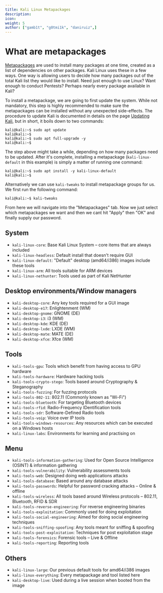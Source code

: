 ```yaml
---
title: Kali Linux Metapackages
description:
icon:
weight: 5
author: ["gamb1t", "g0tmi1k", "daniruiz",]
---
```


# What are metapackages

[Metapackages](/tools/kali-meta/) are used to install many packages at one time, created as a list of dependencies on other packages. Kali Linux uses these in a few ways. One way is allowing users to decide how many packages out of the total Kali list they would like to install. Need just enough to use Linux? Want enough to conduct Pentests? Perhaps nearly every package available in Kali?

To install a metapackage, we are going to first update the system. While not mandatory, this step is highly recommended to make sure the metapackages can be installed without any unexpected side-effects. The procedure to update Kali is documented in details on the page [Updating Kali](/docs/general-use/updating-kali/), but in short, it boils down to two commands:

```console
kali@kali:~$ sudo apt update
kali@kali:~$
kali@kali:~$ sudo apt full-upgrade -y
kali@kali:~$
```

The step above might take a while, depending on how many packages need to be updated. After it's complete, installing a metapackage (`kali-linux-default` in this example) is simply a matter of running one command:

```console
kali@kali:~$ sudo apt install -y kali-linux-default
kali@kali:~$
```

Alternatively we can use `kali-tweaks` to install metapackage groups for us. We first run the following command:

```console
kali@kali:~$ kali-tweaks
```

From here we will navigate into the "Metapackages" tab. Now we just select which metapackages we want and then we cant hit "Apply" then "OK" and finally supply our password.

## System

- `kali-linux-core`: Base Kali Linux System – core items that are always included
- `kali-linux-headless`: Default install that doesn't require GUI
- `kali-linux-default`: "Default" desktop (amd64/i386) images include these tools
- `kali-linux-arm`: All tools suitable for ARM devices
- `kali-linux-nethunter`: Tools used as part of Kali NetHunter

## Desktop environments/Window managers

- `kali-desktop-core`: Any key tools required for a GUI image
- `kali-desktop-e17`: Enlightenment (WM)
- `kali-desktop-gnome`: GNOME (DE)
- `kali-desktop-i3`: i3 (WM)
- `kali-desktop-kde`: KDE (DE)
- `kali-desktop-lxde`: LXDE (WM)
- `kali-desktop-mate`: MATE (DE)
- `kali-desktop-xfce`: Xfce (WM)

## Tools

- `kali-tools-gpu`: Tools which benefit from having access to GPU hardware
- `kali-tools-hardware`: Hardware hacking tools
- `kali-tools-crypto-stego`: Tools based around Cryptography & Steganography
- `kali-tools-fuzzing`: For fuzzing protocols
- `kali-tools-802-11`: 802.11 (Commonly known as "Wi-Fi")
- `kali-tools-bluetooth`: For targeting Bluetooth devices
- `kali-tools-rfid`: Radio-Frequency IDentification tools
- `kali-tools-sdr`: Software-Defined Radio tools
- `kali-tools-voip`: Voice over IP tools
- `kali-tools-windows-resources`: Any resources which can be executed on a Windows hosts
- `kali-linux-labs`: Environments for learning and practising on

## Menu

- `kali-tools-information-gathering`: Used for Open Source Intelligence (OSINT) & information gathering
- `kali-tools-vulnerability`: Vulnerability assessments tools
- `kali-tools-web`: Designed doing web applications attacks
- `kali-tools-database`: Based around any database attacks
- `kali-tools-passwords`: Helpful for password cracking attacks – Online & offline
- `kali-tools-wireless`: All tools based around Wireless protocols – 802.11, Bluetooth, RFID & SDR
- `kali-tools-reverse-engineering`: For reverse engineering binaries
- `kali-tools-exploitation`: Commonly used for doing exploitation
- `kali-tools-social-engineering`: Aimed for doing social engineering techniques
- `kali-tools-sniffing-spoofing`: Any tools meant for sniffing & spoofing
- `kali-tools-post-exploitation`: Techniques for post exploitation stage
- `kali-tools-forensics`: Forensic tools – Live & Offline
- `kali-tools-reporting`: Reporting tools

## Others

- `kali-linux-large`: Our previous default tools for amd64/i386 images
- `kali-linux-everything`: Every metapackage and tool listed here
- `kali-desktop-live`: Used during a live session when booted from the image
